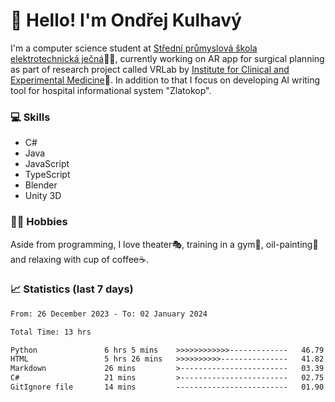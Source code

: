 # 👋 Hello! I'm Ondřej Kulhavý

I'm a computer science student at [Střední průmyslová škola elektrotechnická ječná](https://www.spsejecna.cz/)👨‍🎓, currently working on AR app for surgical planning as part of research project called VRLab by [Institute for Clinical and Experimental Medicine](https://www.ikem.cz/en/)🏥.
In addition to that I focus on developing AI writing tool for hospital informational system "Zlatokop".

### 💻 Skills
- C#
- Java
- JavaScript
- TypeScript
- Blender
- Unity 3D

### 🏋️‍♂️ Hobbies

Aside from programming, I love theater🎭, training in a gym💪, oil-painting🎨 and relaxing with cup of coffee☕.
### 📈 Statistics (last 7 days)
<!--START_SECTION:waka-->

```txt
From: 26 December 2023 - To: 02 January 2024

Total Time: 13 hrs

Python               6 hrs 5 mins    >>>>>>>>>>>>-------------   46.79 %
HTML                 5 hrs 26 mins   >>>>>>>>>>---------------   41.82 %
Markdown             26 mins         >------------------------   03.39 %
C#                   21 mins         >------------------------   02.75 %
GitIgnore file       14 mins         -------------------------   01.90 %
```

<!--END_SECTION:waka-->



